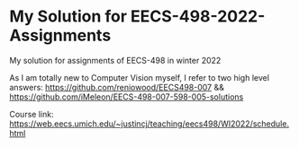 # My Solution for EECS-498-2022-Assignments
My solution for assignments of EECS-498 in winter 2022

As I am totally new to Computer Vision myself, I refer to two high level answers: https://github.com/reniowood/EECS498-007 && https://github.com/iMeleon/EECS-498-007-598-005-solutions

Course link: https://web.eecs.umich.edu/~justincj/teaching/eecs498/WI2022/schedule.html
